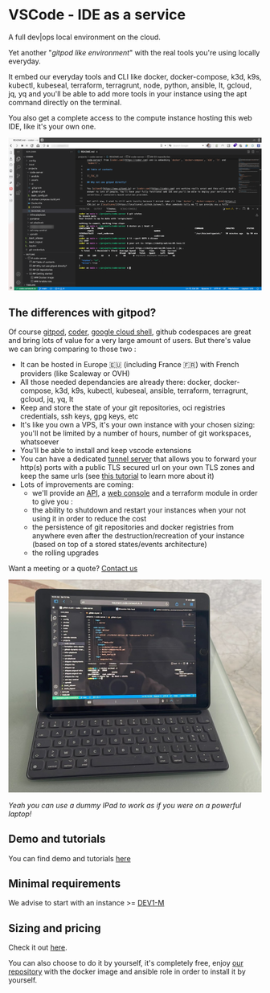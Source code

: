 # VSCode - IDE as a service

A full dev|ops local environment on the cloud.

Yet another "_gitpod like environment_" with the real tools you're using locally everyday. 

It embed our everyday tools and CLI like docker, docker-compose, k3d, k9s, kubectl, kubeseal, terraform, terragrunt, node, python, ansible, lt, gcloud, jq, yq and you'll be able to add more tools in your instance using the apt command directly on the terminal.

You also get a complete access to the compute instance hosting this web IDE, like it's your own one.

![code](./img/code.png)

## The differences with gitpod?

Of course [gitpod](https://www.gitpod.io), [coder](https://coder.com), [google cloud shell](https://cloud.google.com/shell), github codespaces are great and bring lots of value for a very large amount of users. But there's value we can bring comparing to those two :

* It can be hosted in Europe 🇪🇺 (including France 🇫🇷) with French providers (like Scaleway or OVH)
* All those needed dependancies are already there: docker, docker-compose, k3d, k9s, kubectl, kubeseal, ansible, terraform, terragrunt, gcloud, jq, yq, lt
* Keep and store the state of your git repositories, oci registries credentials, ssh keys, gpg keys, etc
* It's like you own a VPS, it's your own instance with your chosen sizing: you'll not be limited by a number of hours, number of git workspaces, whatsoever 
* You'll be able to install and keep vscode extensions
* You can have a dedicated [tunnel server](./localtunnel.md) that allows you to forward your http(s) ports with a public TLS secured url on your own TLS zones and keep the same urls (see [this tutorial](./tutorials/localtunnel.md) to learn more about it)
* Lots of improvements are coming:  
  * we'll provide an [API](https://cloud-api.comwork.io), a [web console](https://cloud.comwork.io) and a terraform module in order to give you : 
  * the ability to shutdown and restart your instances when your not using it in order to reduce the cost
  * the persistence of git repositories and docker registries from anywhere even after the destruction/recreation of your instance (based on top of a stored states/events architecture)
  * the rolling upgrades

Want a meeting or a quote? [Contact us](./subscription.md)

![ipad](./img/ipad-code.jpeg)

_Yeah you can use a dummy IPad to work as if you were on a powerful laptop!_

## Demo and tutorials

You can find demo and tutorials [here](./tutorials/code/README.md)

## Minimal requirements

We advise to start with an instance >= [DEV1-M](./sizing_pricing.md)

## Sizing and pricing

Check it out [here](./sizing_pricing.md).

You can also choose to do it by yourself, it's completely free, enjoy [our repository](https://gitlab.comwork.io/oss/ansible-iac/code-server) with the docker image and ansible role in order to install it by yourself.
